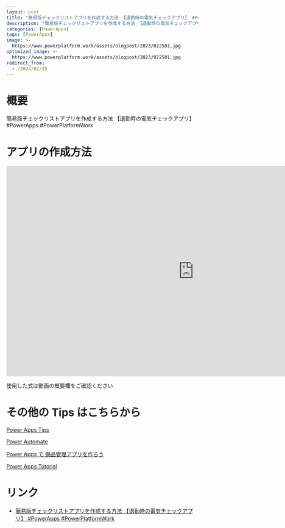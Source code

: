 ```yaml
---
layout: post
title: "簡易版チェックリストアプリを作成する方法 【退勤時の電気チェックアプリ】 #PowerApps #PowerPlatformWork"
description: "簡易版チェックリストアプリを作成する方法 【退勤時の電気チェックアプリ】 #PowerApps #PowerPlatformWorkを動画で分かりやすく解説"
categories: [PowerApps]
tags: [PowerApps]
image: >-
  https://www.powerplatform.work/assets/blogpost/2023/022501.jpg
optimized_image: >-
  https://www.powerplatform.work/assets/blogpost/2023/022501.jpg
redirect_from:
  - /2023/02/25
---
```



#  概要

簡易版チェックリストアプリを作成する方法 【退勤時の電気チェックアプリ】 #PowerApps #PowerPlatformWork


# アプリの作成方法

<iframe width="983" height="553" src="https://www.youtube.com/embed/YXu0gjY1Y4k" title="YouTube video player" frameborder="0" allow="accelerometer; autoplay; clipboard-write; encrypted-media; gyroscope; picture-in-picture" allowfullscreen></iframe>


使用した式は動画の概要欄をご確認ください


# その他の Tips はこちらから

[Power Apps Tips](https://www.youtube.com/watch?v=VrAQf3JQ7yM&list=PLVhFi1fb3DqakSLVMn22DDcySXh9jtzi- )


[Power Automate](https://www.youtube.com/watch?v=-YnJYT0ASEM&list=PLVhFi1fb3Dqbzic6GieqnLFgD3aTj-eHA)


[Power Apps で 備品管理アプリを作ろう](https://www.youtube.com/playlist?list=PLVhFi1fb3DqZM3HKb8Hea6XEL96990Fyn)


[Power Apps Tutorial](https://www.youtube.com/playlist?list=PLVhFi1fb3DqalxpL974VvAJvV4iWoSbe_)


# リンク


- [簡易版チェックリストアプリを作成する方法 【退勤時の電気チェックアプリ】 #PowerApps #PowerPlatformWork](https://www.youtube.com/watch?v=YXu0gjY1Y4k)

